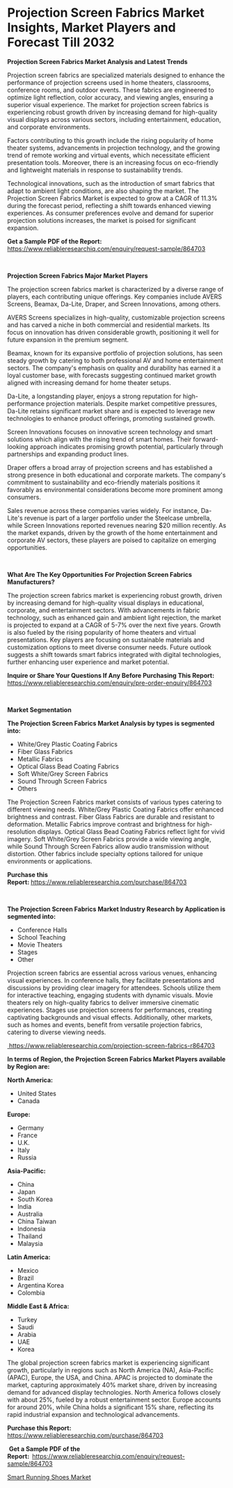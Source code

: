 <p><h1>Projection Screen Fabrics Market Insights, Market Players and Forecast Till 2032</h1></p><p><strong>Projection Screen Fabrics Market Analysis and Latest Trends</strong></p>
<p><p>Projection screen fabrics are specialized materials designed to enhance the performance of projection screens used in home theaters, classrooms, conference rooms, and outdoor events. These fabrics are engineered to optimize light reflection, color accuracy, and viewing angles, ensuring a superior visual experience. The market for projection screen fabrics is experiencing robust growth driven by increasing demand for high-quality visual displays across various sectors, including entertainment, education, and corporate environments.</p><p>Factors contributing to this growth include the rising popularity of home theater systems, advancements in projection technology, and the growing trend of remote working and virtual events, which necessitate efficient presentation tools. Moreover, there is an increasing focus on eco-friendly and lightweight materials in response to sustainability trends.</p><p>Technological innovations, such as the introduction of smart fabrics that adapt to ambient light conditions, are also shaping the market. The Projection Screen Fabrics Market is expected to grow at a CAGR of 11.3% during the forecast period, reflecting a shift towards enhanced viewing experiences. As consumer preferences evolve and demand for superior projection solutions increases, the market is poised for significant expansion.</p></p>
<p><strong>Get a Sample PDF of the Report:&nbsp;</strong> <a href="https://www.reliableresearchiq.com/enquiry/request-sample/864703?utm_campaign=3123&utm_medium=2&utm_source=Github&utm_content=ia&utm_term=04042025&utm_id=projection-screen-fabrics">https://www.reliableresearchiq.com/enquiry/request-sample/864703</a></p>
<p>&nbsp;</p>
<p><strong>Projection Screen Fabrics Major Market Players</strong></p>
<p><p>The projection screen fabrics market is characterized by a diverse range of players, each contributing unique offerings. Key companies include AVERS Screens, Beamax, Da-Lite, Draper, and Screen Innovations, among others.</p><p>AVERS Screens specializes in high-quality, customizable projection screens and has carved a niche in both commercial and residential markets. Its focus on innovation has driven considerable growth, positioning it well for future expansion in the premium segment.</p><p>Beamax, known for its expansive portfolio of projection solutions, has seen steady growth by catering to both professional AV and home entertainment sectors. The company's emphasis on quality and durability has earned it a loyal customer base, with forecasts suggesting continued market growth aligned with increasing demand for home theater setups.</p><p>Da-Lite, a longstanding player, enjoys a strong reputation for high-performance projection materials. Despite market competitive pressures, Da-Lite retains significant market share and is expected to leverage new technologies to enhance product offerings, promoting sustained growth.</p><p>Screen Innovations focuses on innovative screen technology and smart solutions which align with the rising trend of smart homes. Their forward-looking approach indicates promising growth potential, particularly through partnerships and expanding product lines.</p><p>Draper offers a broad array of projection screens and has established a strong presence in both educational and corporate markets. The company's commitment to sustainability and eco-friendly materials positions it favorably as environmental considerations become more prominent among consumers.</p><p>Sales revenue across these companies varies widely. For instance, Da-Lite's revenue is part of a larger portfolio under the Steelcase umbrella, while Screen Innovations reported revenues nearing $20 million recently. As the market expands, driven by the growth of the home entertainment and corporate AV sectors, these players are poised to capitalize on emerging opportunities.</p></p>
<p>&nbsp;</p>
<p><strong>What Are The Key Opportunities For Projection Screen Fabrics Manufacturers?</strong></p>
<p><p>The projection screen fabrics market is experiencing robust growth, driven by increasing demand for high-quality visual displays in educational, corporate, and entertainment sectors. With advancements in fabric technology, such as enhanced gain and ambient light rejection, the market is projected to expand at a CAGR of 5-7% over the next five years. Growth is also fueled by the rising popularity of home theaters and virtual presentations. Key players are focusing on sustainable materials and customization options to meet diverse consumer needs. Future outlook suggests a shift towards smart fabrics integrated with digital technologies, further enhancing user experience and market potential.</p></p>
<p><strong>Inquire or Share Your Questions If Any Before Purchasing This Report:</strong> <a href="https://www.reliableresearchiq.com/enquiry/pre-order-enquiry/864703?utm_campaign=3123&utm_medium=2&utm_source=Github&utm_content=ia&utm_term=04042025&utm_id=projection-screen-fabrics">https://www.reliableresearchiq.com/enquiry/pre-order-enquiry/864703</a></p>
<p>&nbsp;</p>
<p><strong>Market Segmentation</strong></p>
<p><strong>The Projection Screen Fabrics Market Analysis by types is segmented into:</strong></p>
<p><ul><li>White/Grey Plastic Coating Fabrics</li><li>Fiber Glass Fabrics</li><li>Metallic Fabrics</li><li>Optical Glass Bead Coating Fabrics</li><li>Soft White/Grey Screen Fabrics</li><li>Sound Through Screen Fabrics</li><li>Others</li></ul></p>
<p><p>The Projection Screen Fabrics market consists of various types catering to different viewing needs. White/Grey Plastic Coating Fabrics offer enhanced brightness and contrast. Fiber Glass Fabrics are durable and resistant to deformation. Metallic Fabrics improve contrast and brightness for high-resolution displays. Optical Glass Bead Coating Fabrics reflect light for vivid imagery. Soft White/Grey Screen Fabrics provide a wide viewing angle, while Sound Through Screen Fabrics allow audio transmission without distortion. Other fabrics include specialty options tailored for unique environments or applications.</p></p>
<p><strong>Purchase this Report:&nbsp;</strong><a href="https://www.reliableresearchiq.com/purchase/864703?utm_campaign=3123&utm_medium=2&utm_source=Github&utm_content=ia&utm_term=04042025&utm_id=projection-screen-fabrics">https://www.reliableresearchiq.com/purchase/864703</a></p>
<p>&nbsp;</p>
<p><strong>The Projection Screen Fabrics Market Industry Research by Application is segmented into:</strong></p>
<p><ul><li>Conference Halls</li><li>School Teaching</li><li>Movie Theaters</li><li>Stages</li><li>Other</li></ul></p>
<p><p>Projection screen fabrics are essential across various venues, enhancing visual experiences. In conference halls, they facilitate presentations and discussions by providing clear imagery for attendees. Schools utilize them for interactive teaching, engaging students with dynamic visuals. Movie theaters rely on high-quality fabrics to deliver immersive cinematic experiences. Stages use projection screens for performances, creating captivating backgrounds and visual effects. Additionally, other markets, such as homes and events, benefit from versatile projection fabrics, catering to diverse viewing needs.</p></p>
<p><a href="https://www.reliableresearchiq.com/projection-screen-fabrics-r864703?utm_campaign=3123&utm_medium=2&utm_source=Github&utm_content=ia&utm_term=04042025&utm_id=projection-screen-fabrics">&nbsp;https://www.reliableresearchiq.com/projection-screen-fabrics-r864703</a></p>
<p><strong>In terms of Region, the Projection Screen Fabrics Market Players available by Region are:</strong></p>
<p>
    <p> <strong> North America: </strong>
        <ul>
            <li>United States</li>
            <li>Canada</li>
        </ul>
        </p> 
    <p> <strong> Europe: </strong>
        <ul>
            <li>Germany</li>
            <li>France</li>
            <li>U.K.</li>
            <li>Italy</li>
            <li>Russia</li>
        </ul>
        </p> 
    <p> <strong> Asia-Pacific: </strong>
        <ul>
            <li>China</li>
            <li>Japan</li>
            <li>South Korea</li>
            <li>India</li>
            <li>Australia</li>
            <li>China Taiwan</li>
            <li>Indonesia</li>
            <li>Thailand</li>
            <li>Malaysia</li>
        </ul>
        </p> 
    <p> <strong> Latin America: </strong>
        <ul>
            <li>Mexico</li>
            <li>Brazil</li>
            <li>Argentina Korea</li>
            <li>Colombia</li>
        </ul>
        </p> 
    <p> <strong> Middle East & Africa: </strong>
        <ul>
            <li>Turkey</li>
            <li>Saudi</li>
            <li>Arabia</li>
            <li>UAE</li>
            <li>Korea</li>
        </ul>
    </p>
    </p>
<p><p>The global projection screen fabrics market is experiencing significant growth, particularly in regions such as North America (NA), Asia-Pacific (APAC), Europe, the USA, and China. APAC is projected to dominate the market, capturing approximately 40% market share, driven by increasing demand for advanced display technologies. North America follows closely with about 25%, fueled by a robust entertainment sector. Europe accounts for around 20%, while China holds a significant 15% share, reflecting its rapid industrial expansion and technological advancements.</p></p>
<p><strong>Purchase this Report: </strong><a href="https://www.reliableresearchiq.com/purchase/864703?utm_campaign=3123&utm_medium=2&utm_source=Github&utm_content=ia&utm_term=04042025&utm_id=projection-screen-fabrics">https://www.reliableresearchiq.com/purchase/864703</a></p>
<p>&nbsp;<strong>Get a Sample PDF of the Report:&nbsp;&nbsp;</strong><a href="https://www.reliableresearchiq.com/enquiry/request-sample/864703?utm_campaign=3123&utm_medium=2&utm_source=Github&utm_content=ia&utm_term=04042025&utm_id=projection-screen-fabrics">https://www.reliableresearchiq.com/enquiry/request-sample/864703</a></p>
<p><strong></strong></p>
<p><p><a href="https://github.com/spoorsusama/Market-Research-Report-List-1/blob/main/smart-running-shoes-market.md?utm_campaign=3123&utm_medium=2&utm_source=Github&utm_content=ia&utm_term=04042025&utm_id=projection-screen-fabrics">Smart Running Shoes Market</a></p></p>